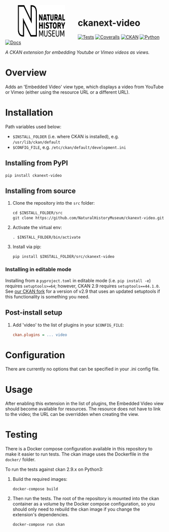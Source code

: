 <!--header-start-->
<img src=".github/nhm-logo.svg" align="left" width="150px" height="100px" hspace="40"/>

# ckanext-video

[![Tests](https://img.shields.io/github/workflow/status/NaturalHistoryMuseum/ckanext-video/Tests?style=flat-square)](https://github.com/NaturalHistoryMuseum/ckanext-video/actions/workflows/main.yml)
[![Coveralls](https://img.shields.io/coveralls/github/NaturalHistoryMuseum/ckanext-video/main?style=flat-square)](https://coveralls.io/github/NaturalHistoryMuseum/ckanext-video)
[![CKAN](https://img.shields.io/badge/ckan-2.9.7-orange.svg?style=flat-square)](https://github.com/ckan/ckan)
[![Python](https://img.shields.io/badge/python-3.6%20%7C%203.7%20%7C%203.8-blue.svg?style=flat-square)](https://www.python.org/)
[![Docs](https://img.shields.io/readthedocs/ckanext-video?style=flat-square)](https://ckanext-video.readthedocs.io)

_A CKAN extension for embedding Youtube or Vimeo videos as views._

<!--header-end-->

# Overview

<!--overview-start-->
Adds an 'Embedded Video' view type, which displays a video from YouTube or Vimeo (either using the resource URL or a different URL).

<!--overview-end-->

# Installation

<!--installation-start-->
Path variables used below:
- `$INSTALL_FOLDER` (i.e. where CKAN is installed), e.g. `/usr/lib/ckan/default`
- `$CONFIG_FILE`, e.g. `/etc/ckan/default/development.ini`

## Installing from PyPI

```shell
pip install ckanext-video
```

## Installing from source

1. Clone the repository into the `src` folder:
   ```shell
   cd $INSTALL_FOLDER/src
   git clone https://github.com/NaturalHistoryMuseum/ckanext-video.git
   ```

2. Activate the virtual env:
   ```shell
   . $INSTALL_FOLDER/bin/activate
   ```

3. Install via pip:
   ```shell
   pip install $INSTALL_FOLDER/src/ckanext-video
   ```

### Installing in editable mode

Installing from a `pyproject.toml` in editable mode (i.e. `pip install -e`) requires `setuptools>=64`; however, CKAN 2.9 requires `setuptools==44.1.0`. See [our CKAN fork](https://github.com/NaturalHistoryMuseum/ckan) for a version of v2.9 that uses an updated setuptools if this functionality is something you need.

## Post-install setup

1. Add 'video' to the list of plugins in your `$CONFIG_FILE`:
   ```ini
   ckan.plugins = ... video
   ```

<!--installation-end-->

# Configuration

<!--configuration-start-->
There are currently no options that can be specified in your .ini config file.

<!--configuration-end-->

# Usage

<!--usage-start-->
After enabling this extension in the list of plugins, the Embedded Video view should become available for resources. The resource does not have to link to the video; the URL can be overridden when creating the view.

<!--usage-end-->

# Testing

<!--testing-start-->
There is a Docker compose configuration available in this repository to make it easier to run tests. The ckan image uses the Dockerfile in the `docker/` folder.

To run the tests against ckan 2.9.x on Python3:

1. Build the required images:
   ```shell
   docker-compose build
   ```

2. Then run the tests.
   The root of the repository is mounted into the ckan container as a volume by the Docker compose
   configuration, so you should only need to rebuild the ckan image if you change the extension's
   dependencies.
   ```shell
   docker-compose run ckan
   ```

<!--testing-end-->
